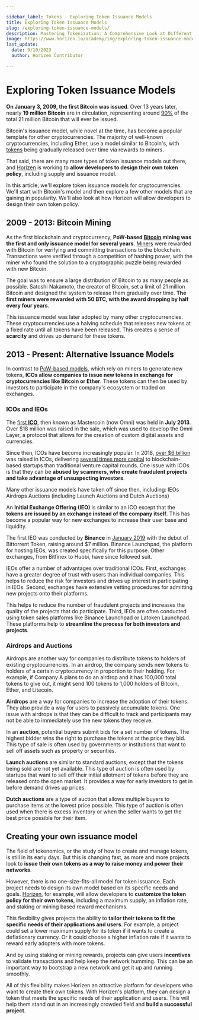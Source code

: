 ```yaml
---

sidebar_label: Tokens - Exploring Token Issuance Models
title: Exploring Token Issuance Models
slug: /exploring-token-issuance-models/
description: Mastering Tokenization: A Comprehensive Look at Different Token Issuance Models
image: https://www.horizen.io/academy/img/exploring-token-issuance-models/Horizen_Academy-meta-image-exploring-token-issuance-models.jpg
last_update:
  date: 9/10/2023
  author: Horizen Contributor

---
```


# Exploring Token Issuance Models

**On January 3, 2009, the first Bitcoin was issued**. Over 13 years later, nearly **19 million Bitcoin** are in circulation, representing around [90%](https://www.businessinsider.in/investment/news/bitcoin-limited-supply-has-driven-up-its-value-nearly-90-percent-has-be/articleshow/85349471.cms) of the total 21 million Bitcoin that will ever be issued. 

Bitcoin's issuance model, while novel at the time, has become a popular template for other cryptocurrencies. The majority of well-known cryptocurrencies, including Ether, use a model similar to Bitcoin's, with [tokens](https://www.horizen.io/academy/what-is-a-token/) being gradually released over time via rewards to miners. 

That said, there are many more types of token issuance models out there, and [Horizen](https://www.horizen.io/) is working to **allow developers to design their own token policy**, including supply and issuance model.

In this article, we'll explore token issuance models for cryptocurrencies. We'll start with Bitcoin's model and then explore a few other models that are gaining in popularity. We'll also look at how Horizen will allow developers to design their own token policy.
## 2009 - 2013: Bitcoin Mining
As the first blockchain and cryptocurrency, **PoW-based [Bitcoin](https://www.horizen.io/academy/bitcoin-glossary/) mining was the first and only issuance model for several years**. [Miners](https://www.horizen.io/academy/mining-in-blockchain/) were rewarded with Bitcoin for verifying and committing transactions to the blockchain. Transactions were verified through a competition of hashing power, with the miner who found the solution to a cryptographic puzzle being rewarded with new Bitcoin.

The goal was to ensure a large distribution of Bitcoin to as many people as possible. Satoshi Nakamoto, the creator of Bitcoin, set a limit of 21 million Bitcoin and designed the system to release them gradually over time. **The first miners were rewarded with 50 BTC, with the award dropping by half every four years**.

This issuance model was later adopted by many other cryptocurrencies. These cryptocurrencies use a halving schedule that releases new tokens at a fixed rate until all tokens have been released. This creates a sense of **scarcity** and drives up demand for these tokens.
## 2013 - Present: Alternative Issuance Models
In contrast to [PoW-based models](https://www.horizen.io/academy/pos-vs-pow/#proof-of-work---pow), which rely on miners to generate new tokens, **ICOs allow companies to issue new tokens in exchange for cryptocurrencies like Bitcoin or Ether**. These tokens can then be used by investors to participate in the company's ecosystem or traded on exchanges.
### ICOs and IEOs
The [first **ICO**](https://www.forbes.com/sites/laurashin/2017/09/21/heres-the-man-who-created-icos-and-this-is-the-new-token-hes-backing/), then known as Mastercoin (now Omni) was held in **July 2013**. Over $18 million was raised in the sale, which was used to develop the Omni Layer, a protocol that allows for the creation of custom digital assets and currencies.

Since then, ICOs have become increasingly popular. In 2018, [over $6 billion](https://www.coindesk.com/markets/2018/04/19/63-billion-2018-ico-funding-has-passed-2017s-total/) was raised in ICOs, delivering [several times more capital](https://appinventiv.com/blog/venture-capitalist-vs-initial-coin-offering/#:~:text=Since%202017%2C%20ICOs%20have%20delivered,startups%20than%20traditional%20VC%20rounds.) to blockchain-based startups than traditional venture capital rounds. One issue with ICOs is that they can be **abused by scammers, who create fraudulent projects and take advantage of unsuspecting investors**.

Many other issuance models have taken off since then, including:
IEOs
Airdrops
Auctions (including Launch Auctions and Dutch Auctions)

An **Initial Exchange Offering (IEO)** is similar to an ICO except that the **tokens are issued by an exchange instead of the company itself**. This has become a popular way for new exchanges to increase their user base and liquidity.

The first IEO was conducted by **Binance** in [January 2019](https://medium.com/cointracker/binance-and-the-rise-of-the-initial-exchange-offering-ieo-c45802e97fd3) with the debut of Bittorrent Token, raising around $7 million. Binance Launchpad, the platform for hosting IEOs, was created specifically for this purpose. Other exchanges, from Bitfinex to Huobi, have since followed suit.

IEOs offer a number of advantages over traditional ICOs. First, exchanges have a greater degree of trust with users than individual companies. This helps to reduce the risk for investors and drives up interest in participating in IEOs. Second, exchanges have extensive vetting procedures for admitting new projects onto their platforms. 

This helps to reduce the number of fraudulent projects and increases the quality of the projects that do participate. Third, IEOs are often conducted using token sales platforms like Binance Launchpad or Latoken Launchpad. These platforms help to **streamline the process for both investors and projects**.
### Airdrops and Auctions
Airdrops are another way for companies to distribute tokens to holders of existing cryptocurrencies. In an airdrop, the company sends new tokens to holders of a certain cryptocurrency in proportion to their holding. For example, if Company A plans to do an airdrop and it has 100,000 total tokens to give out, it might send 100 tokens to 1,000 holders of Bitcoin, Ether, and Litecoin.

**Airdrops** are a way for companies to increase the adoption of their tokens. They also provide a way for users to passively accumulate tokens. One issue with airdrops is that they can be difficult to track and participants may not be able to immediately use the new tokens they receive.

In an **auction**, potential buyers submit bids for a set number of tokens. The highest bidder wins the right to purchase the tokens at the price they bid. This type of sale is often used by governments or institutions that want to sell off assets such as property or securities.

**Launch auctions** are similar to standard auctions, except that the tokens being sold are not yet available. This type of auction is often used by startups that want to sell off their initial allotment of tokens before they are released onto the open market. It provides a way for early investors to get in before demand drives up prices.

**Dutch auctions** are a type of auction that allows multiple buyers to purchase items at the lowest price possible. This type of auction is often used when there is excess inventory or when the seller wants to get the best price possible for their item.
## Creating your own issuance model
The field of tokenomics, or the study of how to create and manage tokens, is still in its early days. But this is changing fast, as more and more projects look to **issue their own tokens as a way to raise money and power their networks**.

However, there is no one-size-fits-all model for token issuance. Each project needs to design its own model based on its specific needs and goals. [Horizen](https://www.horizen.io/), for example, will allow developers to **customize the token policy for their own tokens**, including a maximum supply, an inflation rate, and staking or mining based reward mechanisms.

This flexibility gives projects the ability to **tailor their tokens to fit the specific needs of their applications and users**. For example, a project could set a lower maximum supply for its token if it wants to create a deflationary currency. Or it could choose a higher inflation rate if it wants to reward early adopters with more tokens.

And by using staking or mining rewards, projects can give users **incentives** to validate transactions and help keep the network humming. This can be an important way to bootstrap a new network and get it up and running smoothly.

All of this flexibility makes Horizen an attractive platform for developers who want to create their own tokens. With Horizen's platform, they can design a token that meets the specific needs of their application and users. This will help them stand out in an increasingly crowded field and **build a successful project**.
